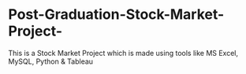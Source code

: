 # Post-Graduation-Stock-Market-Project-

This is a Stock Market Project which is made using tools like MS Excel, MySQL, Python & Tableau
